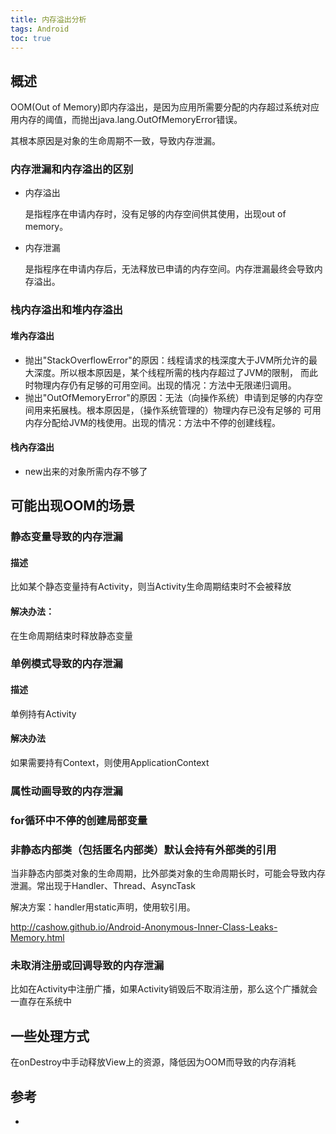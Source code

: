 ```yaml
---
title: 内存溢出分析
tags: Android
toc: true
---
```



## 概述

OOM(Out of Memory)即内存溢出，是因为应用所需要分配的内存超过系统对应用内存的阈值，而抛出java.lang.OutOfMemoryError错误。

其根本原因是对象的生命周期不一致，导致内存泄漏。

### 内存泄漏和内存溢出的区别

- 内存溢出

    是指程序在申请内存时，没有足够的内存空间供其使用，出现out of memory。

- 内存泄漏

    是指程序在申请内存后，无法释放已申请的内存空间。内存泄漏最终会导致内存溢出。

### 栈内存溢出和堆内存溢出

#### 堆內存溢出

- 抛出"StackOverflowError"的原因：线程请求的栈深度大于JVM所允许的最大深度。所以根本原因是，某个线程所需的栈内存超过了JVM的限制，
  而此时物理内存仍有足够的可用空间。出现的情况：方法中无限递归调用。
- 抛出"OutOfMemoryError"的原因：无法（向操作系统）申请到足够的内存空间用来拓展栈。根本原因是，（操作系统管理的）物理内存已没有足够的
  可用内存分配给JVM的栈使用。出现的情况：方法中不停的创建线程。


#### 栈內存溢出

- new出来的对象所需内存不够了



## 可能出现OOM的场景

### 静态变量导致的内存泄漏
    
#### 描述

比如某个静态变量持有Activity，则当Activity生命周期结束时不会被释放

#### 解决办法：

在生命周期结束时释放静态变量
  
### 单例模式导致的内存泄漏

#### 描述  

单例持有Activity

#### 解决办法

如果需要持有Context，则使用ApplicationContext

### 属性动画导致的内存泄漏

### for循环中不停的创建局部变量


### 非静态内部类（包括匿名内部类）默认会持有外部类的引用

当非静态内部类对象的生命周期，比外部类对象的生命周期长时，可能会导致内存泄漏。常出现于Handler、Thread、AsyncTask
  
解决方案：handler用static声明，使用软引用。

http://cashow.github.io/Android-Anonymous-Inner-Class-Leaks-Memory.html


### 未取消注册或回调导致的内存泄漏

比如在Activity中注册广播，如果Activity销毁后不取消注册，那么这个广播就会一直存在系统中


## 一些处理方式

在onDestroy中手动释放View上的资源，降低因为OOM而导致的内存消耗

## 参考

- []()
